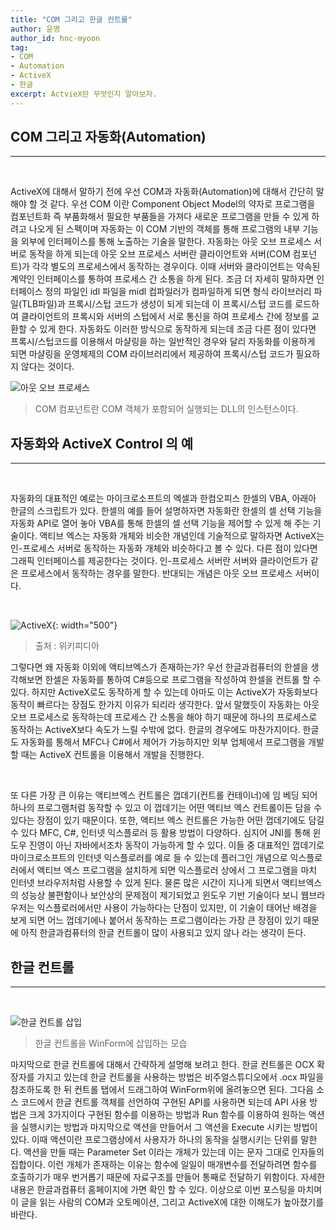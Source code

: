 ```yaml
---
title: "COM 그리고 한글 컨트롤"
author: 윤명
author_id: hnc-myoon
tag:
- COM
- Automation
- ActiveX
- 한글
excerpt: ActvieX란 무엇인지 알아보자.
---
```


## COM 그리고 자동화(Automation)

***

<br>

ActiveX에 대해서 말하기 전에 우선 COM과 자동화(Automation)에 대해서 간단히 말해야 할 것 같다. 우선 COM 이란 Component Object Model의 약자로 프로그램을 컴포넌트화 즉 부품화해서 필요한 부품들을 가져다 새로운 프로그램을 만들 수 있게 하려고 나오게 된 스펙이며 자동화는 이 COM 기반의 객체를 통해 프로그램의 내부 기능을 외부에 인터페이스를 통해 노출하는 기술을 말한다.
자동화는 아웃 오브 프로세스 서버로 동작을 하게 되는데 아웃 오브 프로세스 서버란 클라이언트와 서버(COM 컴포넌트)가 각각 별도의 프로세스에서 동작하는 경우이다. 이때 서버와 클라이언트는 약속된 계약인 인터페이스를 통하여 프로세스 간 소통을 하게 된다. 조금 더 자세히 말하자면 인터페이스 정의 파일인  idl 파일을 midl 컴파일러가 컴파일하게 되면 형식 라이브러리 파일(TLB파일)과 프록시/스텁 코드가 생성이 되게 되는데 이 프록시/스텁 코드를 로드하여 클라이언트의 프록시와 서버의 스텁에서 서로 통신을 하여 프로세스 간에 정보를 교환할 수 있게 한다. 자동화도 이러한 방식으로 동작하게 되는데 조금 다른 점이 있다면 프록시/스텁코드를 이용해서 마샬링을 하는 일반적인 경우와 달리 자동화를 이용하게 되면 마샬링을 운영체제의 COM 라이브러리에서 제공하여 프록시/스텁 코드가 필요하지 않다는 것이다.

![아웃 오브 프로세스]({{site.assets}}/2021/2021-07-07-out-of-process.jpg)

> COM 컴포넌트란 COM 객체가 포함되어 실행되는 DLL의 인스턴스이다.

## 자동화와 ActiveX Control 의 예

***

<br>

자동화의 대표적인 예로는 마이크로소프트의 엑셀과 한컴오피스 한셀의 VBA, 아래아 한글의 스크립트가 있다. 한셀의 예를 들어 설명하자면 자동화란 한셀의 셀 선택 기능을 자동화 API로 열어 놓아 VBA를 통해 한셀의 셀 선택 기능을 제어할 수 있게 해 주는 기술이다. 액티브 엑스는 자동화 개체와 비슷한 개념인데 기술적으로 말하자면 ActiveX는 인-프로세스 서버로 동작하는 자동화 개체와 비슷하다고 볼 수 있다. 다른 점이 있다면 그래픽 인터페이스를 제공한다는 것이다. 인-프로세스 서버란 서버와 클라이언트가 같은 프로세스에서 동작하는 경우를 말한다.  반대되는 개념은 아웃 오브 프로세스 서버이다. 

<br>

![ActiveX]({{site.assets}}/2021/2021-07-07-activex.jpg){: width="500"}

> 출처 : 위키피디아

그렇다면 왜 자동화 이외에 액티브엑스가 존재하는가?  우선 한글과컴퓨터의 한셀을 생각해보면 한셀은 자동화를 통하여 C#등으로 프로그램을 작성하여 한셀을 컨트롤 할 수 있다. 하지만 ActiveX로도 동작하게 할 수 있는데 아마도 이는 ActiveX가 자동화보다 동작이 빠르다는 장점도 한가지 이유가 되리라 생각한다. 앞서 말했듯이 자동화는 아웃 오브 프로세스로 동작하는데 프로세스 간 소통을 해야 하기 때문에 하나의 프로세스로 동작하는 ActiveX보다 속도가 느릴 수밖에 없다. 한글의 경우에도 마찬가지이다. 한글도 자동화를 통해서 MFC나 C#에서 제어가 가능하지만 외부 업체에서 프로그램을 개발할 때는 ActiveX 컨트롤을 이용해서 개발을 진행한다. 

<br>

또 다른 가장 큰 이유는 액티브엑스 컨트롤은 껍데기(컨트롤 컨테이너)에 임 베딩 되어 하나의 프로그램처럼 동작할 수 있고 이 껍데기는 어떤 액티브 엑스 컨트롤이든 담을 수 있다는 장점이 있기 때문이다. 또한, 액티브 엑스 컨트롤은 가능한 어떤 껍데기에도 담길 수 있다 MFC, C#, 인터넷 익스플로러 등 활용 방법이 다양하다. 심지어 JNI를 통해 윈도우 진영이 아닌 자바에서조차 동작이 가능하게 할 수 있다. 이들 중 대표적인 껍데기로 마이크로소프트의 인터넷 익스플로러를 예로 들 수 있는데 플러그인 개념으로 익스플로러에서 액티브 엑스 프로그램을 설치하게 되면 익스플로러 상에서 그 프로그램을 마치 인터넷 브라우저처럼 사용할 수 있게 된다. 물론 많은 시간이 지나게 되면서 액티브엑스의 성능상 불편함이나 보안상의 문제점이 제기되었고 윈도우 기반 기술이다 보니 웹브라우저는 익스플로러에서만 사용이 가능하다는 단점이 있지만, 이 기술이 태어난 배경을 보게 되면 어느 껍데기에나 붙어서 동작하는 프로그램이라는 가장 큰 장점이 있기 때문에 아직 한글과컴퓨터의 한글 컨트롤이 많이 사용되고 있지 않나 라는 생각이 든다.

## 한글 컨트롤

***

<br>

![한글 컨트롤 삽입]({{site.assets}}/2021/2021-07-07-visual-studio.jpg)

> 한글 컨트롤을 WinForm에 삽입하는 모습

마지막으로 한글 컨트롤에 대해서 간략하게 설명해 보려고 한다. 한글 컨트롤은 OCX 확장자를 가지고 있는데 한글 컨트롤을 사용하는 방법은 비주얼스튜디오에서 .ocx 파일을 참조하도록 한 뒤 컨트롤 탭에서 드래그하여 WinForm위에 올려놓으면 된다. 그다음 소스 코드에서 한글 컨트롤 객체를 선언하여 구현된 API를 사용하면 되는데 API 사용 방법은 크게 3가지이다 구현된 함수를 이용하는 방법과 Run 함수를 이용하여 원하는 액션을 실행시키는 방법과 마지막으로 액션을 만들어서 그 액션을 Execute 시키는 방법이 있다. 이때 액션이란 프로그램상에서 사용자가 하나의 동작을 실행시키는 단위를 말한다. 액션을 만들 때는 Parameter Set 이라는 개체가 있는데 이는 문자 그대로 인자들의 집합이다. 이런 개체가 존재하는 이유는 함수에 일일이 매개변수를 전달하려면 함수를 호출하기가 매우 번거롭기 때문에 자료구조를 만들어 통째로 전달하기 위함이다. 자세한 내용은 한글과컴퓨터 홈페이지에 가면 확인 할 수 있다. 이상으로 이번 포스팅을 마치며 이 글을 읽는 사람의 COM과 오토메이션, 그리고 ActiveX에 대한 이해도가 높아졌기를 바란다.